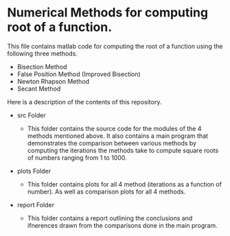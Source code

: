 Numerical Methods for computing root of a function.
===================================================

This file contains matlab code for computing the root of a function using the following three methods.

* Bisection Method
* False Position Method (Improved Bisection)
* Newton Rhapson Method
* Secant Method

Here is a description of the contents of this repository.

* src Folder
  - This folder contains the source code for the modules of the 4 methods mentioned above. It also contains a main program that demonstrates the comparison between various methods by computing the iterations the methods take to compute square roots of numbers ranging from 1 to 1000. 

* plots Folder
  - This folder contains plots for all 4 method (iterations as a function of number). As well as comparison plots for all 4 methods.

* report Folder
  - This folder contains a report outlining the conclusions and ifnerences drawn from the comparisons done in the main program.
